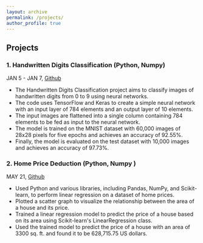 ```yaml
---
layout: archive
permalink: /projects/
author_profile: true
---
```


<h2> Projects </h2>

### 1.  Handwritten Digits Classification (Python, Numpy)
JAN 5 - JAN 7, [Github](https://github.com/chinu-2000/AI-ML/blob/main/%20Handwritten%20Digits%20Classification/%20Handwritten%20Digits%20Classification.ipynb)

-  The Handwritten Digits Classification project aims to classify images of handwritten digits from 0 to 9 using neural networks.
-  The code uses TensorFlow and Keras to create a simple neural network with an input layer of 784 elements and an output layer of 10 elements.
-  The input images are flattened into a single column containing 784 elements to be fed as input to the neural network.
-  The model is trained on the MNIST dataset with 60,000 images of 28x28 pixels for five epochs and achieves an accuracy of 92.55%.
-  Finally, the model is evaluated on the test dataset with 10,000 images and achieves an accuracy of 97.73%.


### 2. Home Price Deduction (Python, Numpy )

MAY 21, [Github](https://github.com/chinu-2000/AI-ML/blob/main/Home%20Price%20Deduction/Home%20Price%20Deduction.ipynb)

- Used Python and various libraries, including Pandas, NumPy, and Scikit-learn, to perform linear regression on a dataset of home prices.
- Plotted a scatter graph to visualize the relationship between the area of a house and its price.
- Trained a linear regression model to predict the price of a house based on its area using Scikit-learn's LinearRegression class.
- Used the trained model to predict the price of a house with an area of 3300 sq. ft. and found it to be 628,715.75 US dollars.
<!-- ### 3. 
NOV 19 - JAN 20, [Github](https://github.com/)

Lorem ipsum dolor sit amet, consectetur adipiscing elit, sed do eiusmod tempor incididunt
- quis nostrud exercitation ullamco
- quis nostrud exercitation ullamco
- quis nostrud exercitation ullamco

### 4. 
NOV 19 - JAN 20, [Github](https://github.com/)

- Lorem ipsum dolor sit amet, consectetur adipiscing elit, sed do eiusmod tempor incididunt ut labore et dolore magna aliqua. Ut enim ad minim veniam, quis nostrud exercitation ullamco laboris nisi ut aliquip ex ea commodo consequat. Duis aute irure dolor in reprehenderit in voluptate velit esse cillum dolore eu fugiat nulla pariatur. Excepteur sint occaecat cupidatat non proident, sunt in culpa qui officia deserunt mollit anim id est laborum.
 -->
